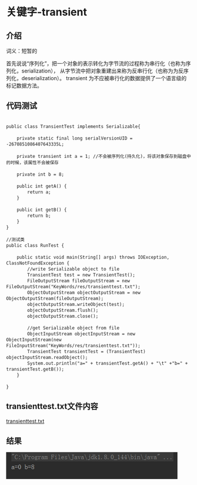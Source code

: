 # 关键字-transient 

## 介绍
词义：短暂的

首先说说“序列化”，把一个对象的表示转化为字节流的过程称为串行化（也称为序列化，serialization），
从字节流中把对象重建出来称为反串行化（也称为为反序列化，deserialization）。
transient 为不应被串行化的数据提供了一个语言级的标记数据方法。

## 代码测试
```

public class TransientTest implements Serializable{

    private static final long serialVersionUID = -2670851086407643335L;

    private transient int a = 1; //不会被序列化(持久化)，将该对象保存到磁盘中的时候，该属性不会被保存

    private int b = 8;

    public int getA() {
        return a;
    }

    public int getB() {
        return b;
    }
}

//测试类
public class RunTest {

    public static void main(String[] args) throws IOException, ClassNotFoundException {
        //write Serializable object to file
        TransientTest test = new TransientTest();
        FileOutputStream fileOutputStream = new FileOutputStream("KeyWords/res/transienttest.txt");
        ObjectOutputStream objectOutputStream = new ObjectOutputStream(fileOutputStream);
        objectOutputStream.writeObject(test);
        objectOutputStream.flush();
        objectOutputStream.close();

        //get Serializable object from file
        ObjectInputStream objectInputStream = new ObjectInputStream(new FileInputStream("KeyWords/res/transienttest.txt"));
        TransientTest transientTest = (TransientTest) objectInputStream.readObject();
        System.out.println("a=" + transientTest.getA() + "\t" +"b=" + transientTest.getB());
    }

}

```

## transienttest.txt文件内容
[transienttest.txt](res/transienttest.txt)


## 结果

![如图](res/transient.png)
